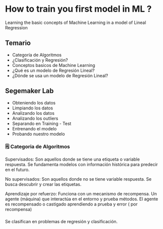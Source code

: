 # How to train you first model in ML ?

Learning the basic concepts of Machine Learning in a model of Lineal Regression

## Temario

* Categoría de Algoritmos
* ¿Clasificación y Regresión?
* Conceptos basicos de Machine Learning
* ¿Qué es un modelo de Regresión Lineal?
* ¿Dónde se usa un modelo de Regresión Lineal?

## Segemaker Lab

* Obteniendo los datos
* Limpiando los datos
* Analizando los datos
* Analizando los outliers
* Separando en Training - Test
* Entrenando el modelo
* Probando nuestro modelo

### :spiral_notepad: Categoria de Algoritmos

Supervisados: Son aquellos donde se tiene una etiqueta o variable respuesta. Se fundamenta modelos con información histórica para predecir en el futuro. 

No supervisados: Son aquellos donde no se tiene variable respuesta. Se busca descubrir y crear las etiquetas.

Aprendizaje por refuerzo: Funciona con un mecanismo de recompensa. Un agente (máquina) que interactúa en el entorno y prueba métodos. El agente es recompensado o castigado aprendiendo a prueba y error ( por recompensa)


### 






 Se clasifican en problemas de regresión y clasificación.
